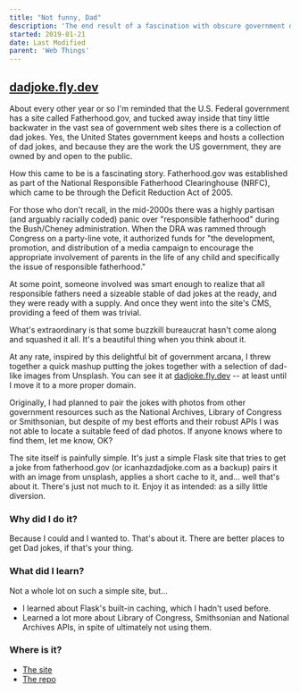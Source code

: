 ```yaml
---
title: "Not funny, Dad"
description: 'The end result of a fascination with obscure government data sources and dad jokes.'
started: 2019-01-21
date: Last Modified
parent: 'Web Things'
---
```


## [dadjoke.fly.dev](https://dadjoke.fly.dev)

About every other year or so I'm reminded that the U.S. Federal government has a site called Fatherhood.gov, and tucked away inside that tiny little backwater in the vast sea of government web sites there is a collection of dad jokes. Yes, the United States government keeps and hosts a collection of dad jokes, and because they are the work the US government, they are owned by and open to the public.

How this came to be is a fascinating story. Fatherhood.gov was established as part of the National Responsible Fatherhood Clearinghouse (NRFC), which came to be through the Deficit Reduction Act of 2005. 

For those who don't recall, in the mid-2000s there was a highly partisan (and arguably racially coded) panic over "responsible fatherhood" during the Bush/Cheney administration. When the DRA was rammed through Congress on a party-line vote, it authorized funds for "the development, promotion, and distribution of a media campaign to encourage the appropriate involvement of parents in the life of any child and specifically the issue of responsible fatherhood."

At some point, someone involved was smart enough to realize that all responsible fathers need a sizeable stable of dad jokes at the ready, and they were ready with a supply. And once they went into the site's CMS, providing a feed of them was trivial.

What's extraordinary is that some buzzkill bureaucrat hasn't come along and squashed it all. It's a beautiful thing when you think about it.

At any rate, inspired by this delightful bit of government arcana, I threw together a quick mashup putting the jokes together with a selection of dad-like images from Unsplash. You can see it at [dadjoke.fly.dev](https://dadjoke.fly.dev) -- at least until I move it to a more proper domain.

Originally, I had planned to pair the jokes with photos from other government resources such as the National Archives, Library of Congress or Smithsonian, but despite of my best efforts and their robust APIs I was not able to locate a suitable feed of dad photos. If anyone knows where to find them, let me know, OK?

The site itself is painfully simple. It's just a simple Flask site that tries to get a joke from fatherhood.gov (or icanhazdadjoke.com as a backup) pairs it with an image from unsplash, applies a short cache to it, and... well that's about it. There's just not much to it. Enjoy it as intended: as a silly little diversion.

### Why did I do it?

Because I could and I wanted to. That's about it. There are better places to get Dad jokes, if that's your thing.

### What did I learn?

Not a whole lot on such a simple site, but...

- I learned about Flask's built-in caching, which I hadn't used before.
- Learned a lot more about Library of Congress, Smithsonian and National Archives APIs, in spite of ultimately not using them.

### Where is it?
- [The site](https://dadjoke.fly.dev)
- [The repo](https://github.com/tBaxter/dad-joke)
